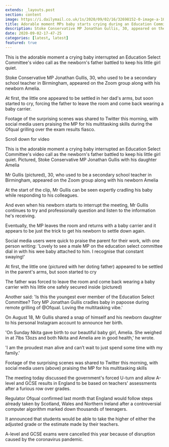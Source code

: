 ```yaml
---
extends: _layouts.post
section: content
image: https://i.dailymail.co.uk/1s/2020/09/02/16/32698152-0-image-a-10_1599062061543.jpg 
title: Adorable moment MPs baby starts crying during an Education Committee video call 
description: Stoke Conservative MP Jonathan Gullis, 30, appeared on the video call along with his newborn. At first, the baby appeared to be settled, but Amelia soon made her presence known when she cried. 
date: 2020-09-02-17-47-25 
categories: [latest, latest] 
featured: true 
--- 
```

This is the adorable moment a crying baby interrupted an Education Select Committee's video call as the newborn's father battled to keep his little girl quiet. 

Stoke Conservative MP Jonathan Gullis, 30, who used to be a secondary school teacher in Birmingham, appeared on the Zoom group along with his newborn Amelia.

At first, the little one appeared to be settled in her dad's arms, but soon started to cry, forcing the father to leave the room and come back wearing a baby carrier.

Footage of the surprising scenes was shared to Twitter this morning, with social media users praising the MP for his multitasking skills during the Ofqual grilling over the exam results fiasco.

Scroll down for video 

This is the adorable moment a crying baby interrupted an Education Select Committee's video call as the newborn's father battled to keep his little girl quiet. Pictured, Stoke Conservative MP Jonathan Gullis with his daughter Amelia

Mr Gullis (pictured), 30, who used to be a secondary school teacher in Birmingham, appeared on the Zoom group along with his newborn Amelia

At the start of the clip, Mr Gullis can be seen expertly cradling his baby while responding to his colleagues.

And even when his newborn starts to interrupt the meeting, Mr Gullis continues to try and professionally question and listen to the information he's receiving.

Eventually, the MP leaves the room and returns with a baby carrier and it appears to be just the trick to get his newborn to settle down again. 

Social media users were quick to praise the parent for their work, with one person writing: 'Lovely to see a male MP on the education select committee dial in with his wee baby attached to him. I recognise that constant swaying!' 

At first, the little one (pictured with her doting father) appeared to be settled in the parent's arms, but soon started to cry

The father was forced to leave the room and come back wearing a baby carrier with his little one safely secured inside (pictured)

Another said: 'Is this the youngest ever member of the Education Select Committee? Tory MP Jonathan Gullis cradles baby in papoose during remote grilling of @Ofqual. Loving the multitasking vibe.'

On August 18, Mr Gullis shared a snap of himself and his newborn daughter to his personal Instagram account to announce her birth. 

'On Sunday Nkita gave birth to our beautiful baby girl, Amelia. She weighed in at 7lbs 13ozs and both Nkita and Amelia are in good health,' he wrote.

'I am the proudest man alive and can’t wait to just spend some time with my family.'



Footage of the surprising scenes was shared to Twitter this morning, with social media users (above) praising the MP for his multitasking skills

The meeting today discussed the government's forced U-turn and allow A-level and GCSE results in England to be based on teachers' assessments after a furious row over grades. 

Regulator Ofqual confirmed last month that England would follow steps already taken by Scotland, Wales and Northern Ireland after a controversial computer algorithm marked down thousands of teenagers.

It announced that students would be able to take the higher of either the adjusted grade or the estimate made by their teachers. 

A-level and GCSE exams were cancelled this year because of disruption caused by the coronavirus pandemic. 


